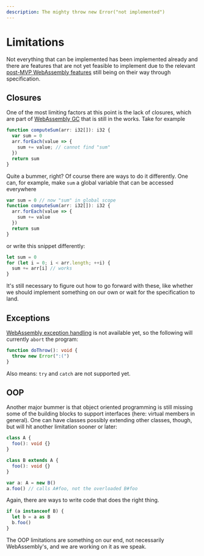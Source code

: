 ```yaml
---
description: The mighty throw new Error("not implemented")
---
```


# Limitations

Not everything that can be implemented has been implemented already and there are features that are not yet feasible to implement due to the relevant [post-MVP WebAssembly features](https://webassembly.org/docs/future-features/) still being on their way through specification.

## Closures

One of the most limiting factors at this point is the lack of closures, which are part of [WebAssembly GC](https://github.com/WebAssembly/gc/blob/master/proposals/gc/Overview.md#closures) that is still in the works. Take for example

```typescript
function computeSum(arr: i32[]): i32 {
  var sum = 0
  arr.forEach(value => {
    sum += value; // cannot find "sum"
  })
  return sum
}
```

Quite a bummer, right? Of course there are ways to do it differently. One can, for example, make `sum` a global variable that can be accessed everywhere

```typescript
var sum = 0 // now "sum" in global scope
function computeSum(arr: i32[]): i32 {
  arr.forEach(value => {
    sum += value
  })
  return sum
}
```

or write this snippet differently:

```typescript
let sum = 0
for (let i = 0; i < arr.length; ++i) {
  sum += arr[i] // works
}
```

It's still necessary to figure out how to go forward with these, like whether we should implement something on our own or wait for the specification to land.

## Exceptions

[WebAssembly exception handling](https://github.com/WebAssembly/exception-handling) is not available yet, so the following will currently `abort` the program:

```typescript
function doThrow(): void {
  throw new Error(":(")
}
```

Also means: `try` and `catch` are not supported yet.

## OOP

Another major bummer is that object oriented programming is still missing some of the building blocks to support interfaces \(here: virtual members in general\). One can have classes possibly extending other classes, though, but will hit another limitation sooner or later:

```typescript
class A {
  foo(): void {}
}

class B extends A {
  foo(): void {}
}

var a: A = new B()
a.foo() // calls A#foo, not the overloaded B#foo
```

Again, there are ways to write code that does the right thing.

```typescript
if (a instanceof B) {
  let b = a as B
  b.foo()
}
```

The OOP limitations are something on our end, not necessarily WebAssembly's, and we are working on it as we speak.



